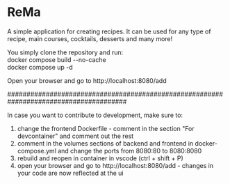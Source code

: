 # ReMa

A simple application for creating recipes. It can be used for any type of recipe, main courses, cocktails, desserts and many more!

You simply clone the repository and run:<br>
docker compose build --no-cache<br>
docker compose up -d

Open your browser and go to http://localhost:8080/add

#######################################################################################

In case you want to contribute to development, make sure to:

1. change the frontend Dockerfile - comment in the section "For devcontainer" and comment out the rest
2. comment in the volumes sections of backend and frontend in docker-compose.yml and change the ports from 8080:80 to 8080:8080
3. rebuild and reopen in container in vscode (ctrl + shift + P)
4. open your browser and go to http://localhost:8080/add - changes in your code are now reflected at the ui
